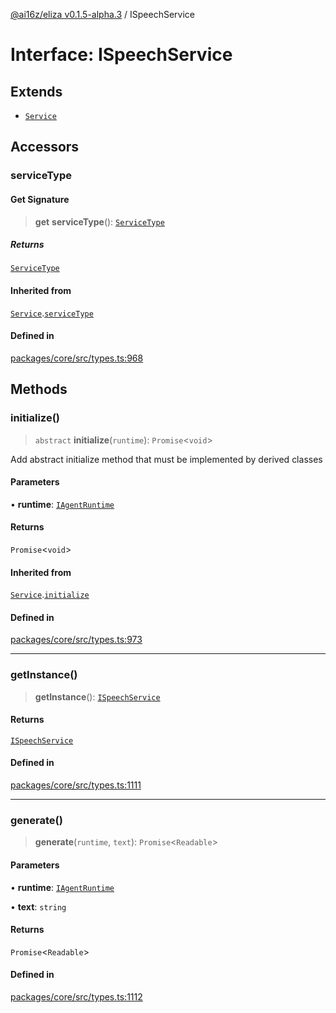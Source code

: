 [@ai16z/eliza v0.1.5-alpha.3](../index.md) / ISpeechService

# Interface: ISpeechService

## Extends

- [`Service`](../classes/Service.md)

## Accessors

### serviceType

#### Get Signature

> **get** **serviceType**(): [`ServiceType`](../enumerations/ServiceType.md)

##### Returns

[`ServiceType`](../enumerations/ServiceType.md)

#### Inherited from

[`Service`](../classes/Service.md).[`serviceType`](../classes/Service.md#serviceType-1)

#### Defined in

[packages/core/src/types.ts:968](https://github.com/antpb/eliza/blob/main/packages/core/src/types.ts#L968)

## Methods

### initialize()

> `abstract` **initialize**(`runtime`): `Promise`\<`void`\>

Add abstract initialize method that must be implemented by derived classes

#### Parameters

• **runtime**: [`IAgentRuntime`](IAgentRuntime.md)

#### Returns

`Promise`\<`void`\>

#### Inherited from

[`Service`](../classes/Service.md).[`initialize`](../classes/Service.md#initialize)

#### Defined in

[packages/core/src/types.ts:973](https://github.com/antpb/eliza/blob/main/packages/core/src/types.ts#L973)

***

### getInstance()

> **getInstance**(): [`ISpeechService`](ISpeechService.md)

#### Returns

[`ISpeechService`](ISpeechService.md)

#### Defined in

[packages/core/src/types.ts:1111](https://github.com/antpb/eliza/blob/main/packages/core/src/types.ts#L1111)

***

### generate()

> **generate**(`runtime`, `text`): `Promise`\<`Readable`\>

#### Parameters

• **runtime**: [`IAgentRuntime`](IAgentRuntime.md)

• **text**: `string`

#### Returns

`Promise`\<`Readable`\>

#### Defined in

[packages/core/src/types.ts:1112](https://github.com/antpb/eliza/blob/main/packages/core/src/types.ts#L1112)

